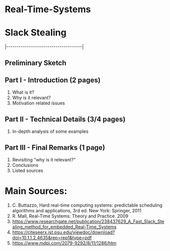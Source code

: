 # Real-Time-Systems
# Slack Stealing
|-------------------------------------|


## Preliminary Sketch

## Part I - Introduction (2 pages)
1. What is it?
2. Why is it relevant?
3. Motivation related issues

## Part II - Technical Details (3/4 pages)
1. In-depth analysis of some examples

## Part III - Final Remarks (1 page)
1. Revisiting "why is it relevant?"
2. Conclusions
3. Listed sources


# Main Sources:
1. C. Buttazzo, Hard real-time computing systems: predictable scheduling algorithms and applications, 3rd ed. New York: Springer, 2011
2. R. Mall, Real-Time Systems: Theory and Practice. 2009
3. https://www.researchgate.net/publication/238437629_A_Fast_Slack_Stealing_method_for_embedded_Real-Time_Systems
4. https://citeseerx.ist.psu.edu/viewdoc/download?doi=10.1.1.2.4635&rep=rep1&type=pdf
5. https://www.mdpi.com/2079-9292/8/11/1286/htm
